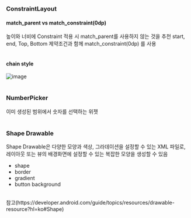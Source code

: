 ### ConstraintLayout
#### match_parent vs match_constraint(0dp)
높이와 너비에 Constraint 적용 시 match_parent를 사용하지 않는 것을 추천
start, end, Top, Bottom 제약조건과 함께 match_constraint(0dp) 를 사용
<br><br>

#### chain style
![image](https://user-images.githubusercontent.com/34837583/158019689-03d088e7-84f8-4ff9-b43e-9efd16cca629.png)
<br><br>

### NumberPicker
이미 생성된 범위에서 숫자를 선택하는 위젯
<br><br>

### Shape Drawable
Shape Drawable은 다양한 모양과 색상, 그라데이션을 설정할 수 있는 XML 파일로, 
레이아웃 또는 뷰의 배경화면에 설정할 수 있는 복잡한 모양을 생성할 수 있음
- shape
- border
- gradient
- button background
<br> 
참고(https://developer.android.com/guide/topics/resources/drawable-resource?hl=ko#Shape)

